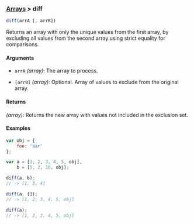 ### [Arrays](../) > diff

```js
diff(arrA [, arrB])
```

Returns an array with only the unique values from the first array, by excluding all values from the second array using strict equality for comparisons.

#### Arguments

- `arrA` _(array)_: The array to process.

- `[arrB]` _(array)_: Optional. Array of values to exclude from the original array.

#### Returns

_(array)_: Returns the new array with values not included in the exclusion set.

#### Examples
```js
var obj = {
    foo: 'bar'
};

var a = [1, 2, 3, 4, 5, obj],
    b = [5, 2, 10, obj];

diff(a, b);
// -> [1, 3, 4]

diff(a, []);
// -> [1, 2, 3, 4, 5, obj]

diff(a);
// -> [1, 2, 3, 4, 5, obj]
```
